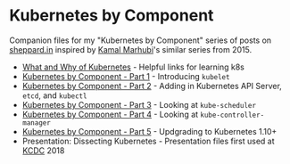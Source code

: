 # Kubernetes by Component

Companion files for my "Kubernetes by Component" series of posts on
[sheppard.in](https://sheppard.in) inspired by
[Kamal Marhubi](https://twitter.com/kamalmarhubi)'s similar series from
2015.

* [What and Why of Kubernetes](https://sheppard.in/2018/what-and-why-of-kubernetes/) - Helpful
links for learning k8s
* [Kubernetes by Component - Part 1](https://sheppard.in/2018/kubernetes-by-component---part-1/) -
Introducing `kubelet`
* [Kubernetes by Component - Part 2](https://sheppard.in/2018/kubernetes-by-component---part-2/) -
Adding in Kubernetes API Server, `etcd`, and `kubectl`
* [Kubernetes by Component - Part 3](https://sheppard.in/2018/kubernetes-by-component---part-3/) -
Looking at `kube-scheduler`
* [Kubernetes by Component - Part 4](https://sheppard.in/2018/kubernetes-by-component---part-4/) -
Looking at `kube-controller-manager`
* [Kubernetes by Component - Part 5](https://sheppard.in/2018/kubernetes-by-component---part-5/) -
Updgrading to Kubernetes 1.10+
* Presentation: Dissecting Kubernetes - Presentation files first used at [KCDC](https://www.kcdc.info/) 2018

